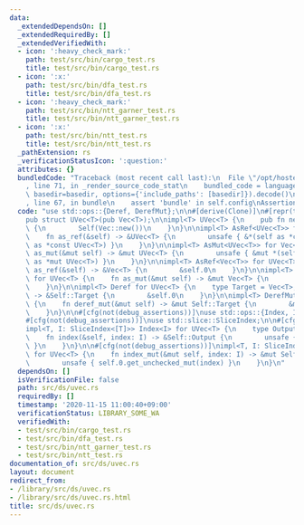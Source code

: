 ```yaml
---
data:
  _extendedDependsOn: []
  _extendedRequiredBy: []
  _extendedVerifiedWith:
  - icon: ':heavy_check_mark:'
    path: test/src/bin/cargo_test.rs
    title: test/src/bin/cargo_test.rs
  - icon: ':x:'
    path: test/src/bin/dfa_test.rs
    title: test/src/bin/dfa_test.rs
  - icon: ':heavy_check_mark:'
    path: test/src/bin/ntt_garner_test.rs
    title: test/src/bin/ntt_garner_test.rs
  - icon: ':x:'
    path: test/src/bin/ntt_test.rs
    title: test/src/bin/ntt_test.rs
  _pathExtension: rs
  _verificationStatusIcon: ':question:'
  attributes: {}
  bundledCode: "Traceback (most recent call last):\n  File \"/opt/hostedtoolcache/Python/3.9.0/x64/lib/python3.9/site-packages/onlinejudge_verify/documentation/build.py\"\
    , line 71, in _render_source_code_stat\n    bundled_code = language.bundle(stat.path,\
    \ basedir=basedir, options={'include_paths': [basedir]}).decode()\n  File \"/opt/hostedtoolcache/Python/3.9.0/x64/lib/python3.9/site-packages/onlinejudge_verify/languages/user_defined.py\"\
    , line 67, in bundle\n    assert 'bundle' in self.config\nAssertionError\n"
  code: "use std::ops::{Deref, DerefMut};\n\n#[derive(Clone)]\n#[repr(transparent)]\n\
    pub struct UVec<T>(pub Vec<T>);\n\nimpl<T> UVec<T> {\n    pub fn new() -> Self\
    \ {\n        Self(Vec::new())\n    }\n}\n\nimpl<T> AsRef<UVec<T>> for Vec<T> {\n\
    \    fn as_ref(&self) -> &UVec<T> {\n        unsafe { &*(self as *const Vec<T>\
    \ as *const UVec<T>) }\n    }\n}\n\nimpl<T> AsMut<UVec<T>> for Vec<T> {\n    fn\
    \ as_mut(&mut self) -> &mut UVec<T> {\n        unsafe { &mut *(self as *mut Vec<T>\
    \ as *mut UVec<T>) }\n    }\n}\n\nimpl<T> AsRef<Vec<T>> for UVec<T> {\n    fn\
    \ as_ref(&self) -> &Vec<T> {\n        &self.0\n    }\n}\n\nimpl<T> AsMut<Vec<T>>\
    \ for UVec<T> {\n    fn as_mut(&mut self) -> &mut Vec<T> {\n        &mut self.0\n\
    \    }\n}\n\nimpl<T> Deref for UVec<T> {\n    type Target = Vec<T>;\n    fn deref(&self)\
    \ -> &Self::Target {\n        &self.0\n    }\n}\n\nimpl<T> DerefMut for UVec<T>\
    \ {\n    fn deref_mut(&mut self) -> &mut Self::Target {\n        &mut self.0\n\
    \    }\n}\n\n#[cfg(not(debug_assertions))]\nuse std::ops::{Index, IndexMut};\n\
    #[cfg(not(debug_assertions))]\nuse std::slice::SliceIndex;\n\n#[cfg(not(debug_assertions))]\n\
    impl<T, I: SliceIndex<[T]>> Index<I> for UVec<T> {\n    type Output = I::Output;\n\
    \    fn index(&self, index: I) -> &Self::Output {\n        unsafe { self.0.get_unchecked(index)\
    \ }\n    }\n}\n\n#[cfg(not(debug_assertions))]\nimpl<T, I: SliceIndex<[T]>> IndexMut<I>\
    \ for UVec<T> {\n    fn index_mut(&mut self, index: I) -> &mut Self::Output {\n\
    \        unsafe { self.0.get_unchecked_mut(index) }\n    }\n}\n"
  dependsOn: []
  isVerificationFile: false
  path: src/ds/uvec.rs
  requiredBy: []
  timestamp: '2020-11-15 11:00:40+09:00'
  verificationStatus: LIBRARY_SOME_WA
  verifiedWith:
  - test/src/bin/cargo_test.rs
  - test/src/bin/dfa_test.rs
  - test/src/bin/ntt_garner_test.rs
  - test/src/bin/ntt_test.rs
documentation_of: src/ds/uvec.rs
layout: document
redirect_from:
- /library/src/ds/uvec.rs
- /library/src/ds/uvec.rs.html
title: src/ds/uvec.rs
---
```

